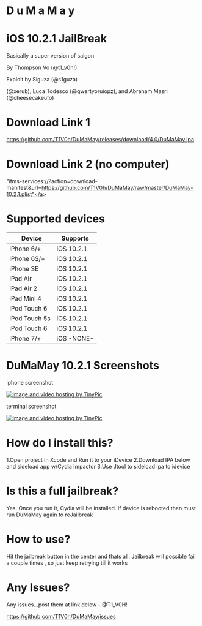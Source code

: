 # D u M a M a y

# iOS 10.2.1 JailBreak

Basically a super version of saigon

By Thompson Vo (@t1_v0h!)

Exploit by Siguza (@s1guza)

(@xerub), Luca Todesco (@qwertyoruiopz), and Abraham Masri (@cheesecakeufo)

# Download Link 1

https://github.com/T1V0h/DuMaMay/releases/download/4.0/DuMaMay.ipa

# Download Link 2 (no computer)

<a/>"itms-services://?action=download-manifest&url=https://github.com/T1V0h/DuMaMay/raw/master/DuMaMay-10.2.1.plist"</a>

# Supported devices

|    Device     |   Supports   |
|---------------|--------------|
| iPhone 6/+    |  iOS 10.2.1  |
| iPhone 6S/+   |  iOS 10.2.1  |
| iPhone SE     |  iOS 10.2.1  |
| iPad Air      |  iOS 10.2.1  |
| iPad Air 2    |  iOS 10.2.1  |
| iPad Mini 4   |  iOS 10.2.1  |
| iPod Touch 6  |  iOS 10.2.1  |
| iPod Touch 5s |  iOS 10.2.1  |
| iPod Touch 6  |  iOS 10.2.1  |
| iPhone 7/+    |  iOS -NONE-  |

# DuMaMay 10.2.1 Screenshots

iphone screenshot

<a href="http://tinypic.com?ref=2d2d34z" target="_blank"><img src="http://i64.tinypic.com/2d2d34z.jpg" border="0" alt="Image and video hosting by TinyPic"></a>

terminal screenshot

<a href="http://tinypic.com?ref=90nint" target="_blank"><img src="http://i67.tinypic.com/90nint.jpg" border="0" alt="Image and video hosting by TinyPic"></a>

# How do I install this?
1.Open project in Xcode and Run it to your iDevice
2.Download IPA below and sideload app w/Cydia Impactor
3.Use Jtool to sideload ipa to idevice 

# Is this a full jailbreak?
Yes. Once you run it, Cydia will be installed.
If device is rebooted then must run DuMaMay again to reJailbreak

# How to use?
Hit the jailbreak button in the center and thats all.
Jailbreak will possible fail a couple times , so just keep retrying till it works

# Any Issues?
Any issues...post them at link delow - @T1_V0H!

https://github.com/T1V0h/DuMaMay/issues
